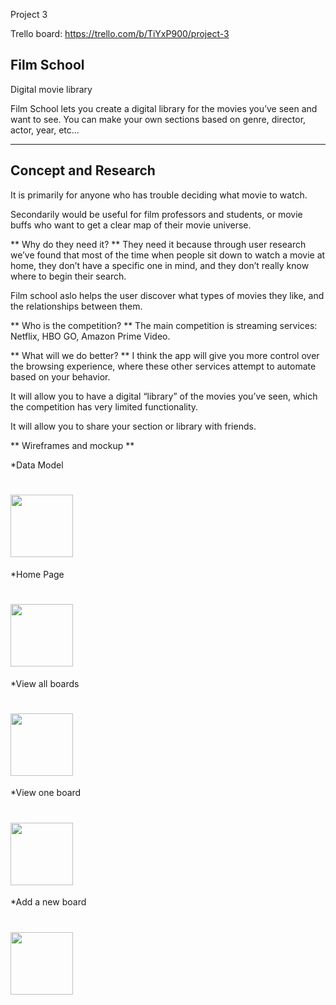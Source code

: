 Project 3

Trello board: https://trello.com/b/TiYxP900/project-3

## Film School 
Digital movie library

Film School lets you create a digital library for the movies you’ve seen and want to see. You can make your own sections based on genre, director, actor, year, etc…

---

## Concept and Research
It is primarily for anyone who has trouble deciding what movie to watch.

Secondarily would be useful for film professors and students, or movie buffs who want to get a clear map of their movie universe.

** Why do they need it? **
They need it because through user research we’ve found that most of the time when people sit down to watch a movie at home, they don’t have a specific one in mind, and they don’t really know where to begin their search.

Film school aslo helps the user discover what types of movies they like, and the relationships between them.

** Who is the competition? **
The main competition is streaming services: Netflix, HBO GO, Amazon Prime Video.

** What will we do better? **
I think the app will give you more control over the browsing experience, where these other services attempt to automate based on your behavior.

It will allow you to have a digital “library” of the movies you’ve seen, which the competition has very limited functionality.

It will allow you to share your section or library with friends.

** Wireframes and mockup **

*Data Model
# <img src="https://github.com/briandridge/project3/blob/boards/wireframe%20images/data%20model.JPG" height="100g">

*Home Page
# <img src="https://github.com/briandridge/project3/blob/boards/wireframe%20images/homepage.JPG" height="100g">

*View all boards
# <img src="https://github.com/briandridge/project3/blob/boards/wireframe%20images/all%20boards.JPG" height="100g">

*View one board
# <img src="https://github.com/briandridge/project3/blob/boards/wireframe%20images/single%20board.JPG" height="100g">

*Add a new board
# <img src="https://github.com/briandridge/project3/blob/boards/wireframe%20images/new%20board.JPG" height="100g">

